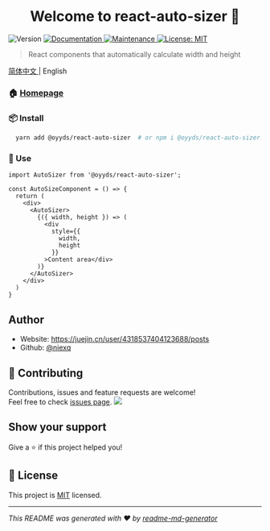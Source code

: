 <h1 align="center">Welcome to react-auto-sizer 👋</h1>
<p>
  <img alt="Version" src="https://img.shields.io/badge/version-1.0.0-blue.svg?cacheSeconds=2592000" />
  <a href="https://github.com/niexq/react-auto-sizer#readme" target="_blank">
    <img alt="Documentation" src="https://img.shields.io/badge/documentation-yes-brightgreen.svg" />
  </a>
  <a href="https://github.com/niexq/react-auto-sizer/graphs/commit-activity" target="_blank">
    <img alt="Maintenance" src="https://img.shields.io/badge/Maintained%3F-yes-green.svg" />
  </a>
  <a href="https://github.com/niexq/react-auto-sizer/blob/main/LICENSE" target="_blank">
    <img alt="License: MIT" src="https://img.shields.io/github/license/niexq/react-auto-sizer" />
  </a>
</p>

> React components that automatically calculate width and height

[ 简体中文 ](./README.md) | English

### 🏠 [Homepage](https://niexq.github.io/react-auto-sizer)

### 📦 Install

```bash
  yarn add @oyyds/react-auto-sizer  # or npm i @oyyds/react-auto-sizer -S
```


### 🔨 Use

```tsx | pure
import AutoSizer from '@oyyds/react-auto-sizer';

const AutoSizeComponent = () => {
  return (
    <div>
      <AutoSizer>
        {({ width, height }) => (
          <div
            style={{
              width,
              height
            }}
          >Content area</div>
        )}
      </AutoSizer>
    </div>
  )
}
```

## Author

* Website: https://juejin.cn/user/4318537404123688/posts
* Github: [@niexq](https://github.com/niexq)

## 🤝 Contributing

Contributions, issues and feature requests are welcome!<br />Feel free to check [issues page](https://github.com/niexq/react-auto-sizer/issues). 
<a href="https://opencollective.com/react-auto-sizer/organization/0/website"><img src="https://opencollective.com/react-auto-sizer/organization/0/avatar.svg"></a>

## Show your support

Give a ⭐️ if this project helped you!

## 📝 License

This project is [MIT](https://github.com/niexq/react-auto-sizer/blob/main/LICENSE) licensed.

***
_This README was generated with ❤️ by [readme-md-generator](https://github.com/kefranabg/readme-md-generator)_